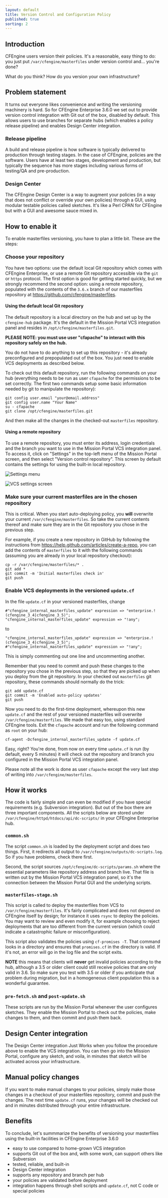 ```yaml
---
layout: default
title: Version Control and Configuration Policy
published: true
sorting: 2
---
```


## Introduction

CFEngine users version their policies.  It's a reasonable, easy thing
to do: you just put `/var/cfengine/masterfiles` under version control
and... you're done?

What do you think?  How do you version your own infrastructure?

## Problem statement

It turns out everyone likes convenience and writing the versioning
machinery is hard.  So for CFEngine Enterprise 3.6.0 we set out to
provide version control integration with Git out of the box, disabled
by default.  This allows users to use branches for separate hubs
(which enables a policy release pipeline) and enables Design Center
integration.

### Release pipeline

A build and release pipeline is how software is typically delivered to
production through testing stages.  In the case of CFEngine, policies
are the software.  Users have at least two stages, development and
production, but typically the sequence has more stages including
various forms of testing/QA and pre-production.

### Design Center

The CFEngine Design Center is a way to augment your policies (in a way
that does not conflict or override your own policies) through a GUI,
using modular testable policies called sketches.  It's like a Perl
CPAN for CFEngine but with a GUI and awesome sauce mixed in.

## How to enable it

To enable masterfiles versioning, you have to plan a little bit. These
are the steps:

### Choose your repository

You have two options: use the default local Git repository which comes
with CFEngine Enterprise, or use a remote Git repository accessible
via the `git` or `https` protocol.  The first option is good for
getting started quickly, but we strongly recommend the second option:
using a remote repository, populated with the contents of the `3.6.x`
branch of our masterfiles repository at
https://github.com/cfengine/masterfiles.

#### Using the default local Git repository

The default repository is a local directory on the hub and set up by
the `cfengine-hub` package.  It's the default in the Mission Portal
VCS integration panel and resides in `/opt/cfengine/masterfiles.git`.

**PLEASE NOTE: you must use user "cfapache" to interact with this
repository safely on the hub.**

You do not have to do anything to set up this repository - it's
already preconfigured and prepopulated out of the box. You just need
to enable VCS deployments as described below.

To check out this default repository, run the following commands on
your hub (everything needs to be run as user `cfapache` for the
permissions to be set correctly. The first two commands setup some
basic information needed by git to manipulate the repository):

    git config user.email "your@email.address"
    git config user.name "Your Name"
    su - cfapache
    git clone /opt/cfengine/masterfiles.git

And then make all the changes in the checked-out `masterfiles`
repository.
    
#### Using a remote repository

To use a remote repository, you must enter its address, login
credentials and the branch you want to use in the Mission Portal VCS
integration panel. To access it, click on "Settings" in the top-left
menu of the Mission Portal screen, and then select "Version control
repository". This screen by default contains the settings for using
the built-in local repository.

![Settings menu](settings-menu.png)

![VCS settings screen](settings-vcs.png)

### Make sure your current masterfiles are in the chosen repository

This is critical.  When you start auto-deploying policy, you **will**
overwrite your current `/var/cfengine/masterfiles`.  So take the
current contents thereof and make sure they are in the Git repository
you chose in the previous step.

For example, if you create a new repository in GitHub by following the
instructions from https://help.github.com/articles/create-a-repo, you
can add the contents of `masterfiles` to it with the following
commands (assuming you are already in your local repository checkout):

    cp -r /var/cfengine/masterfiles/* .
    git add *
    git commit -m 'Initial masterfiles check in'
    git push

### Enable VCS deployments in the versioned `update.cf`

In the file `update.cf` in your versioned masterfiles, change 

    #"cfengine_internal_masterfiles_update" expression => "enterprise.!(cfengine_3_4|cfengine_3_5)";
    "cfengine_internal_masterfiles_update" expression => "!any";

to

    "cfengine_internal_masterfiles_update" expression => "enterprise.!(cfengine_3_4|cfengine_3_5)";
    #"cfengine_internal_masterfiles_update" expression => "!any";

This is simply commenting out one line and uncommenting another.

Remember that you need to commit and push these changes to the
repository you chose in the previous step, so that they are picked up
when you deploy from the git repository. In your checked out
`masterfiles` git repository, these commands should normally do the
trick:

    git add update.cf
    git commit -m 'Enabled auto-policy updates'
    git push

Now you need to do the first-time deployment, whereupon this new
`update.cf` and the rest of your versioned masterfiles will overwrite
`/var/cfengine/masterfiles`.  We made that easy too, using standard
CFEngine tools. Exit the `cfapache` account and run the following
command as `root` on your hub:

    cf-agent -Dcfengine_internal_masterfiles_update -f update.cf

Easy, right?  You're done, from now on every time `update.cf` is run
(by default, every 5 minutes) it will check out the repository and
branch you configured in the Mission Portal VCS integration panel.

Please note all the work is done as user `cfapache` except the very
last step of writing into `/var/cfengine/masterfiles`.

## How it works

The code is fairly simple and can even be modified if you have special
requirements (e.g. Subversion integration).  But out of the box there
are three important components. All the scripts below are stored under
`/var/cfengine/httpd/htdocs/api/dc-scripts/` in your CFEngine
Enterprise hub.

### `common.sh`

The script `common.sh` is loaded by the deployment script and does two
things.  First, it redirects all output to
`/var/cfengine/outputs/dc-scripts.log`.  So if you have problems,
check there first.

Second, the script sources `/opt/cfengine/dc-scripts/params.sh` where
the essential parameters like repository address and branch live.
That file is written out by the Mission Portal VCS integration panel,
so it's the connection between the Mission Portal GUI and the
underlying scripts.

### `masterfiles-stage.sh`

This script is called to deploy the masterfiles from VCS to
`/var/cfengine/masterfiles`.  It's fairly complicated and does not
depend on CFEngine itself by design; for instance it uses `rsync` to
deploy the policies.  You may want to review and even modify it, for
example choosing to reject deployments that are too different from the
current version (which could indicate a catastrophic failure or
misconfiguration).

This script also validates the policies using `cf-promises -T`.  That
command looks in a directory and ensures that `promises.cf` in the
directory is valid.  If it's not, an error will go in the log file and
the script exits.

**NOTE** this means that clients will **never** get invalid policies
  according to the hub, although a 3.5 or older client could still
  receive policies that are only valid in 3.6.  So make sure you test
  with 3.5 or older if you anticipate that problem during migration,
  but in a homogeneous client population this is a wonderful
  guarantee.

### `pre-fetch.sh` and `post-update.sh`

These scripts are run by the Mission Portal whenever the user
configures sketches.  They enable the Mission Portal to check out the
policies, make changes to them, and then commit and push them back.

## Design Center integration

The Design Center integration Just Works when you follow the procedure
above to enable the VCS integration.  You can then go into the Mission
Portal, configure any sketch, and voila, in minutes that sketch will
be activated across your infrastructure.

## Manual policy changes

If you want to make manual changes to your policies, simply make those
changes in a checkout of your masterfiles repository, commit and push
the changes. The next time `update.cf` runs, your changes will be
checked out and in minutes distributed through your entire
infrastructure.

## Benefits

To conclude, let's summmarize the benefits of versioning your
masterfiles using the built-in facilities in CFEngine Enterprise 3.6.0

* easy to use compared to home-grown VCS integration
* supports Git out of the box and, with some work, can support others
  like Subversion
* tested, reliable, and built-in
* Design Center integration
* supports any repository and branch per hub
* your policies are validated before deployment
* integration happens through shell scripts and `update.cf`, not C
  code or special policies
